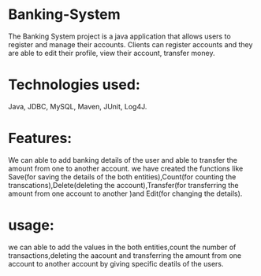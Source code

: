 # Banking-System
The Banking System project is a java application that allows users to register and manage their accounts. Clients can register accounts and they are able to edit their profile, view their account, transfer money.
# Technologies used:
Java, JDBC, MySQL, Maven, JUnit, Log4J.
# Features:
We can able to add banking details of the user and able to transfer the amount from one to another account.
we have created the functions like Save(for saving the details of the both entities),Count(for counting the transcations),Delete(deleting the account),Transfer(for transferring the amount from one account to another )and Edit(for changing the details).
# usage:
we can able to add the values in the both entities,count the number of transactions,deleting the aacount and transferring the amount from one account to another account by giving specific deatils of the users.
